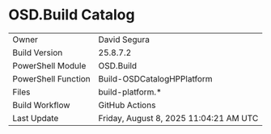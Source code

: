 ﻿# OSD.Build Catalog

| | |
|-|-|
| Owner | David Segura |
| Build Version | 25.8.7.2 |
| PowerShell Module | OSD.Build |
| PowerShell Function | Build-OSDCatalogHPPlatform |
| Files | build-platform.* |
| Build Workflow | GitHub Actions |
| Last Update | Friday, August 8, 2025 11:04:21 AM UTC |

